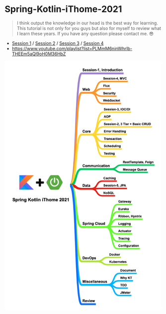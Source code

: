 # Spring-Kotlin-iThome-2021
> I think output the knowledge in our head is the best way for learning. This tutorial is not only for you guys but also for myself to review what I learn these years. If you have any question please contact me. 😎

* [Session 1](https://github.com/b2etw/Spring-Kotlin-iThome-2021/tree/main/sections/section%201) / [Session 2](https://github.com/b2etw/Spring-Kotlin-iThome-2021/tree/main/sections/section%202) / [Session 3](https://github.com/b2etw/Spring-Kotlin-iThome-2021/tree/main/sections/section%203) / [Session 4](https://github.com/b2etw/Spring-Kotlin-iThome-2021/tree/main/sections/section%204)
* https://www.youtube.com/playlist?list=PLMmM6ninWhrIb-THEEm5aQl9oH0M36HbZ

![](https://raw.githubusercontent.com/b2etw/Spring-Kotlin-iThome-2021/main/images/Spring%20Kotlin%20iThome%202021%201215.png)
